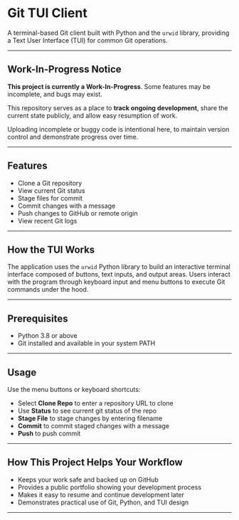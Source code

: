 # Git TUI Client

A terminal-based Git client built with Python and the `urwid` library, providing a Text User Interface (TUI) for common Git operations.

---

## Work-In-Progress Notice

 **This project is currently a Work-In-Progress**. Some features may be incomplete, and bugs may exist.  

This repository serves as a place to **track ongoing development**, share the current state publicly, and allow easy resumption of work.  

Uploading incomplete or buggy code is intentional here, to maintain version control and demonstrate progress over time.

---

## Features

- Clone a Git repository  
- View current Git status  
- Stage files for commit  
- Commit changes with a message  
- Push changes to GitHub or remote origin  
- View recent Git logs  

---

## How the TUI Works

The application uses the `urwid` Python library to build an interactive terminal interface composed of buttons, text inputs, and output areas. Users interact with the program through keyboard input and menu buttons to execute Git commands under the hood.

---

## Prerequisites

- Python 3.8 or above  
- Git installed and available in your system PATH  

---

## Usage

Use the menu buttons or keyboard shortcuts:  

- Select **Clone Repo** to enter a repository URL to clone  
- Use **Status** to see current git status of the repo  
- **Stage File** to stage changes by entering filename  
- **Commit** to commit staged changes with a message  
- **Push** to push commit  

---

## How This Project Helps Your Workflow

- Keeps your work safe and backed up on GitHub  
- Provides a public portfolio showing your development process  
- Makes it easy to resume and continue development later  
- Demonstrates practical use of Git, Python, and TUI design  

---




